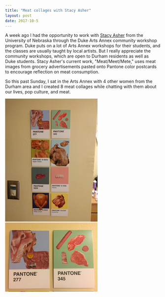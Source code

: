 ```yaml
---
title: "Meat collages with Stacy Asher"
layout: post
date: 2017-10-5
---
```


A week ago I had the opportunity to work with <a href="http://stacyasher.com">Stacy Asher</a> from the University of Nebraska through the Duke Arts Annex community workshop program. Duke puts on a lot of Arts Annex workshops for their students, and the classes are usually taught by local artists. But I really appreciate the community workshops, which are open to Durham residents as well as Duke students. Stacy Asher's current work, "Meat/Meet/Mete," uses meat images from grocery advertisements pasted onto Pantone color postcards to encourage reflection on meat consumption.

So this past Sunday, I sat in the Arts Annex with 4 other women from the Durham area and I created 8 meat collages while chatting with them about our lives, pop culture, and meat.

<img style="max-width: 300px;" src="/files/meat_collage_full.jpg"/>

<img style="max-width: 300px;" src="/files/meat_collage_1.JPG"/>
